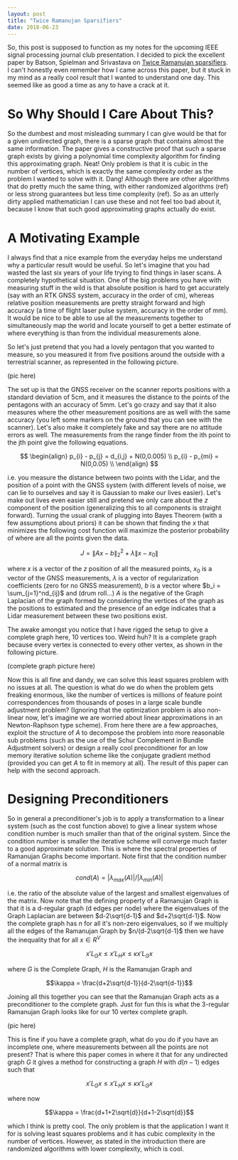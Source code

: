 ```yaml
---
layout: post
title: "Twice Ramanujan Sparsifiers"
date: 2018-06-23
---
```


So, this post is supposed to function as my notes for the upcoming IEEE signal processing journal club presentation. I decided to pick the excellent paper by Batson, Spielman and Srivastava on [Twice Ramanujan sparsifiers](https://arxiv.org/abs/0808.0163). I can't honestly even remember how I came across this paper, but it stuck in my mind as a really cool result that I wanted to understand one day. This seemed like as good a time as any to have a crack at it.

# So Why Should I Care About This?

So the dumbest and most misleading summary I can give would be that for a given undirected graph, there is a sparse graph that contains almost the same information. The paper gives a constructive proof that such a sparse graph exists by giving a polynomial time complexity algorithm for finding this approximating graph. Neat! Only problem is that it is cubic in the number of vertices, which is exactly the same complexity order as the problem I wanted to solve with it. Dang! Although there are other algorithms that do pretty much the same thing, with either randomized algorithms (ref) or less strong guarantees but less time complexity (ref). So as an utterly dirty applied mathematician I can use these and not feel too bad about it, because I know that such good approximating graphs actually do exist.

# A Motivating Example

I always find that a nice example from the everyday helps me understand why a particular result would be useful. So let's imagine that you had wasted the last six years of your life trying to find things in laser scans. A completely hypothetical situation. One of the big problems you have with measuring stuff in the wild is that absolute position is hard to get accurately (say with an RTK GNSS system, accuracy in the order of cm), whereas relative position measurements are pretty straight forward and high accuracy (a time of flight laser pulse system, accuracy in the order of mm). It would be nice to be able to use all the measurements together to simultaneously map the world and locate yourself to get a better estimate of where everything is than from the individual measurements alone.

So let's just pretend that you had a lovely pentagon that you wanted to measure, so you measured it from five positions around the outside with a terrestrial scanner, as represented in the following picture.

(pic here)

The set up is that the GNSS receiver on the scanner reports positions with a standard deviation of 5cm, and it measures the distance to the points of the pentagons with an accuracy of 5mm. Let's go crazy and say that it also measures where the other measurement positions are as well with the same accuracy (you left some markers on the ground that you can see with the scanner). Let's also make it completely fake and say there are no attitude errors as well. The measurements from the range finder from the ith point to the jth point give the following equations.

$$
\begin{align}
p_{i} - p_{j} = d_{i,j} + N(0,0.005) \\
p_{i} - p_{mi} = N(0,0.05) \\
\end{align}
$$

i.e. you measure the distance between two points with the Lidar, and the position of a point with the GNSS system (with different levels of noise, we can lie to ourselves and say it is Gaussian to make our lives easier). Let's make out lives even easier still and pretend we only care about the $z$ component of the position (generalizing this to all components is straight forward). Turning the usual crank of plugging into Bayes Theorem (with a few assumptions about priors) it can be shown that finding the $x$ that minimizes the following cost function will maximize the posterior probability of where are all the points given the data.

$$J = \lVert Ax - b\rVert_{2}^{2} + \lambda\lVert x - x_{0}\rVert$$

where $x$ is a vector of the $z$ position of all the measured points, $x_{0}$ is a vector of the GNSS measurements, $\lambda$ is a vector of regularization coefficients (zero for no GNSS measurement), $b$ is a vector where $b_i = \sum_{j=1}^nd_{ij}$ and (drum roll...) $A$ is the negative of the Graph Laplacian of the graph formed by considering the vertices of the graph as the positions to estimated and the presence of an edge indicates that a Lidar measurement between these two positions exist.

The awake amongst you notice that I have rigged the setup to give a complete graph here, 10 vertices too. Weird huh? It is a complete graph because every vertex is connected to every other vertex, as shown in the following picture.

(complete graph picture here)

Now this is all fine and dandy, we can solve this least squares problem with no issues at all. The question is what do we do when the problem gets freaking enormous, like the number of vertices is millions of feature point correspondences from thousands of poses in a large scale bundle adjustment problem? (Ignoring that the optimization problem is also non-linear now, let's imagine we are worried about linear approximations in an Newton-Raphson type scheme). From here there are a few approaches, exploit the structure of $A$ to decompose the problem into more reasonable sub problems (such as the use of the Schur Complement in Bundle Adjustment solvers) or design a really cool preconditioner for an low memory iterative solution scheme like the conjugate gradient method (provided you can get $A$ to fit in memory at all). The result of this paper can help with the second approach.

# Designing Preconditioners

So in general a preconditioner's job is to apply a transformation to a linear system (such as the cost function above) to give a linear system whose condition number is much smaller than that of the original system. Since the condition number is smaller the iterative scheme will converge much faster to a good approximate solution. This is where the spectral properties of Ramanujan Graphs become important. Note first that the condition number of a normal matrix is

$$cond(A)=|\lambda_{max}(A)|/|\lambda_{min}(A)|$$

i.e. the ratio of the absolute value of the largest and smallest eigenvalues of the matrix. Now note that the defining property of a Ramanujan Graph is that it is a d-regular graph (d edges per node) where the eigenvalues of the Graph Laplacian are between $d-2\sqrt{d-1}$ and $d+2\sqrt{d-1}$.  Now the complete graph has $n$ for all it's non-zero eigenvalues, so if we multiply all the edges of the Ramanujan Graph by $n/(d-2\sqrt{d-1}$ then we have the inequality that for all $x \in R^{V}$

$$x'L_{G}x \le x'L_{H}x \le \kappa x'L_{G}x$$

where $G$ is the Complete Graph, $H$ is the Ramanujan Graph and

$$\kappa = \frac{d+2\sqrt{d-1}}{d-2\sqrt{d-1}}$$

Joining all this together you can see that the Ramanujan Graph acts as a preconditioner to the complete graph. Just for fun this is what the 3-regular Ramanujan Graph looks like for our 10 vertex complete graph.

(pic here)

This is fine if you have a complete graph, what do you do if you have an incomplete one, where measurements between all the points are not present? That is where this paper comes in where it that for any undirected graph $G$ it gives a method for constructing a graph $H$ with $d(n-1)$ edges such that

$$x'L_{G}x \le x'L_{H}x \le \kappa x'L_{G}x$$

where now 

$$\kappa = \frac{d+1+2\sqrt{d}}{d+1-2\sqrt{d}}$$

which I think is pretty cool. The only problem is that the application I want it for is solving least squares problems and it has cubic complexity in the number of vertices. However, as stated in the introduction there are randomized algorithms with lower complexity, which is cool.




